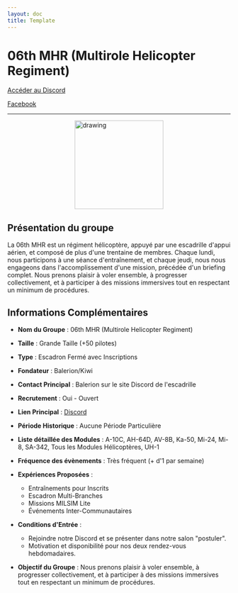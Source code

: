 ```yaml
---
layout: doc
title: Template
---
```


# 06th MHR (Multirole Helicopter Regiment)

[Accéder au Discord](https://discord.gg/bzDJvQrnTQ)

[Facebook](https://www.facebook.com/groups/930736214533111)

---
<img src="/commus_img/06mhr.png" alt="drawing" width="200" style="display: block; margin-left: auto; margin-right: auto;"/>

## Présentation du groupe

La 06th MHR est un régiment hélicoptère, appuyé par une escadrille d'appui aérien, et composé de plus d'une trentaine de membres. Chaque lundi, nous participons à une séance d'entraînement, et chaque jeudi, nous nous engageons dans l'accomplissement d'une mission, précédée d'un briefing complet. Nous prenons plaisir à voler ensemble, à progresser collectivement, et à participer à des missions immersives tout en respectant un minimum de procédures.

## Informations Complémentaires

- **Nom du Groupe** : 06th MHR (Multirole Helicopter Regiment)
- **Taille** : Grande Taille (+50 pilotes)
- **Type** : Escadron Fermé avec Inscriptions
- **Fondateur** : Balerion/Kiwi
- **Contact Principal** : Balerion sur le site Discord de l'escadrille
- **Recrutement** : Oui - Ouvert
- **Lien Principal** : [Discord](https://discord.gg/bzDJvQrnTQ)
- **Période Historique** : Aucune Période Particulière
- **Liste détaillée des Modules** : A-10C, AH-64D, AV-8B, Ka-50, Mi-24, Mi-8, SA-342, Tous les Modules Hélicoptères, UH-1
- **Fréquence des évènements** : Très fréquent (+ d'1 par semaine)
- **Expériences Proposées** :
  - Entraînements pour Inscrits
  - Escadron Multi-Branches
  - Missions MILSIM Lite
  - Événements Inter-Communautaires
- **Conditions d'Entrée** :
  - Rejoindre notre Discord et se présenter dans notre salon "postuler".
  - Motivation et disponibilité pour nos deux rendez-vous hebdomadaires.

- **Objectif du Groupe** : Nous prenons plaisir à voler ensemble, à progresser collectivement, et à participer à des missions immersives tout en respectant un minimum de procédures.

